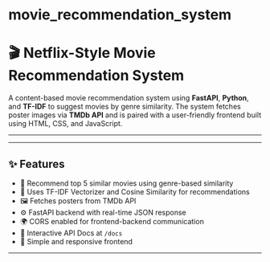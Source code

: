 # movie_recommendation_system

# 🎬 Netflix-Style Movie Recommendation System

A content-based movie recommendation system using **FastAPI**, **Python**, and **TF-IDF** to suggest movies by genre similarity. The system fetches poster images via **TMDb API** and is paired with a user-friendly frontend built using HTML, CSS, and JavaScript.

---




---

## ✨ Features

- 🎯 Recommend top 5 similar movies using genre-based similarity
- 🧠 Uses TF-IDF Vectorizer and Cosine Similarity for recommendations
- 🖼️ Fetches posters from TMDb API
- ⚙️ FastAPI backend with real-time JSON response
- 🌍 CORS enabled for frontend-backend communication
- 🧾 Interactive API Docs at `/docs`
- 🎨 Simple and responsive frontend

---
